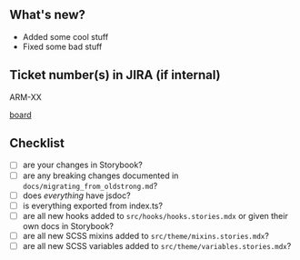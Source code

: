 ## What's new?

- Added some cool stuff
- Fixed some bad stuff

## Ticket number(s) in JIRA (if internal)

ARM-XX

[board](https://rocketmakers.atlassian.net/jira/software/projects/HM/boards/172)

## Checklist

- [ ] are your changes in Storybook?
- [ ] are any breaking changes documented in `docs/migrating_from_oldstrong.md`?
- [ ] does _everything_ have jsdoc?
- [ ] is everything exported from index.ts?
- [ ] are all new hooks added to `src/hooks/hooks.stories.mdx` or given their own docs in Storybook?
- [ ] are all new SCSS mixins added to `src/theme/mixins.stories.mdx`?
- [ ] are all new SCSS variables added to `src/theme/variables.stories.mdx`?
